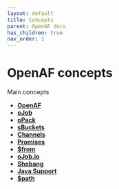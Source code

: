 ```yaml
---
layout: default
title: Concepts
parent: OpenAF docs
has_children: true
nav_order: 1
---
```


# OpenAF concepts

Main concepts

* __[OpenAF](openaf.md)__
* __[oJob](oJob.md)__
* __[oPack](oPack.md)__
* __[sBuckets](sBuckets.md)__
* __[Channels](OpenAF-Channels.md)__
* __[Promises](OpenAF-oPromise.md)__
* __[$from](OpenAF-nLinq.md)__
* __[oJob.io](oJobIO.md)__
* __[Shebang](shebang.md)__
* __[Java Support](java.md)__
* __[$path](OpenAF-path.md)__